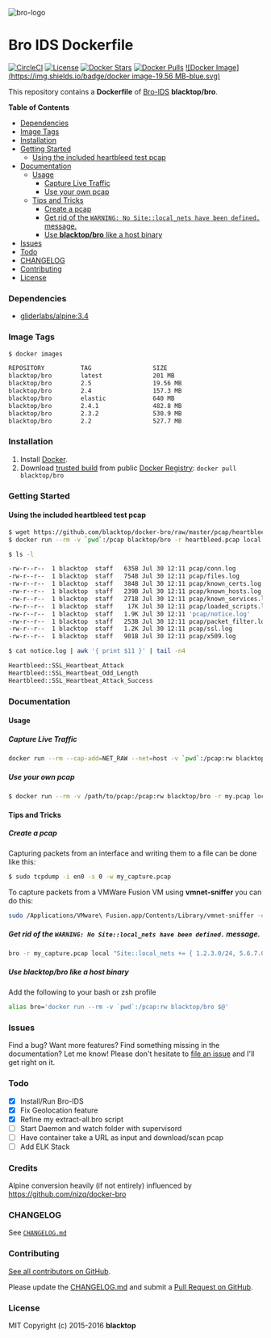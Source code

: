 ![bro-logo](https://raw.githubusercontent.com/blacktop/docker-bro/master/logo.png)

Bro IDS Dockerfile
==================

[![CircleCI](https://circleci.com/gh/blacktop/docker-bro.png?style=shield)](https://circleci.com/gh/blacktop/docker-bro) [![License](http://img.shields.io/:license-mit-blue.svg)](http://doge.mit-license.org) [![Docker Stars](https://img.shields.io/docker/stars/blacktop/bro.svg)](https://hub.docker.com/r/blacktop/bro/) [![Docker Pulls](https://img.shields.io/docker/pulls/blacktop/bro.svg)](https://hub.docker.com/r/blacktop/bro/) [![Docker Image](https://img.shields.io/badge/docker image-19.56 MB-blue.svg)](https://hub.docker.com/r/blacktop/bro/)

This repository contains a **Dockerfile** of [Bro-IDS](http://www.bro.org/index.html) **blacktop/bro**.

**Table of Contents**

-	[Dependencies](#dependencies)
-	[Image Tags](#image-tags)
-	[Installation](#installation)
-	[Getting Started](#getting-started)
	-	[Using the included heartbleed test pcap](#using-the-included-heartbleed-test-pcap)
-	[Documentation](#documentation)
	-	[Usage](#usage)
		-	[Capture Live Traffic](#capture-live-traffic)
		-	[Use your own pcap](#use-your-own-pcap)
	-	[Tips and Tricks](#tips-and-tricks)
		-	[Create a pcap](#create-a-pcap)
		-	[Get rid of the `WARNING: No Site::local_nets have been defined.` message.](#get-rid-of-the-warning-no-sitelocal_nets-have-been-defined-message)
		-	[Use **blacktop/bro** like a host binary](#use-blacktopbro-like-a-host-binary)
-	[Issues](#issues)
-	[Todo](#todo)
-	[CHANGELOG](#changelog)
-	[Contributing](#contributing)
-	[License](#license)

### Dependencies

-	[gliderlabs/alpine:3.4](https://index.docker.io/_/gliderlabs/alpine/)

### Image Tags

```bash
$ docker images

REPOSITORY          TAG                 SIZE
blacktop/bro        latest              201 MB
blacktop/bro        2.5                 19.56 MB
blacktop/bro        2.4                 157.3 MB
blacktop/bro        elastic             640 MB
blacktop/bro        2.4.1               482.8 MB
blacktop/bro        2.3.2               530.9 MB
blacktop/bro        2.2                 527.7 MB
```

### Installation

1.	Install [Docker](https://docs.docker.com).
2.	Download [trusted build](https://hub.docker.com/r/blacktop/bro/) from public [Docker Registry](https://hub.docker.com): `docker pull blacktop/bro`

### Getting Started

#### Using the included heartbleed test pcap

```bash
$ wget https://github.com/blacktop/docker-bro/raw/master/pcap/heartbleed.pcap
$ docker run --rm -v `pwd`:/pcap blacktop/bro -r heartbleed.pcap local "Site::local_nets += { 192.168.11.0/24 }"
```

```bash
$ ls -l

-rw-r--r--  1 blacktop  staff   635B Jul 30 12:11 pcap/conn.log
-rw-r--r--  1 blacktop  staff   754B Jul 30 12:11 pcap/files.log
-rw-r--r--  1 blacktop  staff   384B Jul 30 12:11 pcap/known_certs.log
-rw-r--r--  1 blacktop  staff   239B Jul 30 12:11 pcap/known_hosts.log
-rw-r--r--  1 blacktop  staff   271B Jul 30 12:11 pcap/known_services.log
-rw-r--r--  1 blacktop  staff    17K Jul 30 12:11 pcap/loaded_scripts.log
-rw-r--r--  1 blacktop  staff   1.9K Jul 30 12:11 'pcap/notice.log'
-rw-r--r--  1 blacktop  staff   253B Jul 30 12:11 pcap/packet_filter.log
-rw-r--r--  1 blacktop  staff   1.2K Jul 30 12:11 pcap/ssl.log
-rw-r--r--  1 blacktop  staff   901B Jul 30 12:11 pcap/x509.log
```

```bash
$ cat notice.log | awk '{ print $11 }' | tail -n4

Heartbleed::SSL_Heartbeat_Attack
Heartbleed::SSL_Heartbeat_Odd_Length
Heartbleed::SSL_Heartbeat_Attack_Success
```

### Documentation

#### Usage

##### Capture Live Traffic

```bash
docker run --rm --cap-add=NET_RAW --net=host -v `pwd`:/pcap:rw blacktop/bro -i eth0
```

##### Use your own pcap

```bash
$ docker run --rm -v /path/to/pcap:/pcap:rw blacktop/bro -r my.pcap local
```

#### Tips and Tricks

##### Create a pcap

Capturing packets from an interface and writing them to a file can be done like this:

```bash
$ sudo tcpdump -i en0 -s 0 -w my_capture.pcap
```

To capture packets from a VMWare Fusion VM using **vmnet-sniffer** you can do this:

```bash
sudo /Applications/VMware\ Fusion.app/Contents/Library/vmnet-sniffer -e -w my_capture.pcap vmnet8
```

##### Get rid of the `WARNING: No Site::local_nets have been defined.` message.

```bash
bro -r my_capture.pcap local "Site::local_nets += { 1.2.3.0/24, 5.6.7.0/24 }"
```

##### Use **blacktop/bro** like a host binary

Add the following to your bash or zsh profile

```bash
alias bro='docker run --rm -v `pwd`:/pcap:rw blacktop/bro $@'
```

### Issues

Find a bug? Want more features? Find something missing in the documentation? Let me know! Please don't hesitate to [file an issue](https://github.com/blacktop/docker-bro/issues/new) and I'll get right on it.

### Todo

-	[x] Install/Run Bro-IDS
-	[x] Fix Geolocation feature
-	[x] Refine my extract-all.bro script
-	[ ] Start Daemon and watch folder with supervisord
-	[ ] Have container take a URL as input and download/scan pcap
-	[ ] Add ELK Stack

### Credits

Alpine conversion heavily (if not entirely) influenced by https://github.com/nizq/docker-bro

### CHANGELOG

See [`CHANGELOG.md`](https://github.com/blacktop/docker-bro/blob/master/CHANGELOG.md)

### Contributing

[See all contributors on GitHub](https://github.com/blacktop/docker-bro/graphs/contributors).

Please update the [CHANGELOG.md](https://github.com/blacktop/docker-bro/blob/master/CHANGELOG.md) and submit a [Pull Request on GitHub](https://help.github.com/articles/using-pull-requests/).

### License

MIT Copyright (c) 2015-2016 **blacktop**
